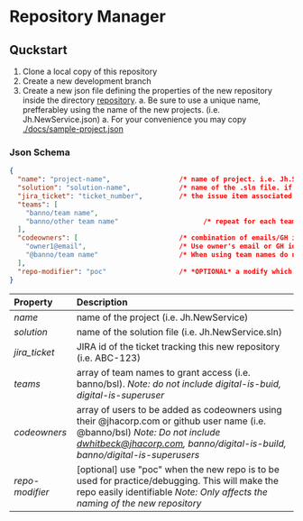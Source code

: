 # Repository Manager

## Quckstart
1. Clone a local copy of this repository
1. Create a new development branch
1. Create a new json file defining the properties of the new repository inside the directory [repository](./repository/). 
    a. Be sure to use a unique name, prefferabley using the name of the new projects. (i.e. Jh.NewService.json)
    a. For your convenience you may copy [./docs/sample-project.json](./docs/sample-project.json)


### Json Schema

```json
{
  "name": "project-name",                 /* name of project. i.e. Jh.Sample */
  "solution": "solution-name",            /* name of the .sln file. if not provided, [project-name].sln will be used */
  "jira_ticket": "ticket_number",         /* the issue item associated with the creation of the repository */
  "teams": [
    "banno/team name",                          
    "banno/other team name"                     /* repeat for each team */
  ],
  "codeowners": [                         /* combination of emails/GH id and/or GH teams */
    "owner1@email",                       /* Use owner's email or GH id DO NOT ADD dwhitbeck@jackhenry.com */ 
    "@banno/team name"                    /* When using team names do not add digital-is-build */
  ],
  "repo-modifier": "poc"                  /* *OPTIONAL* a modify which which will be appended to the name of the repository created */
}
```

| Property | Description |
|:----------|:-------------|
| *name* | name of the project (i.e. Jh.NewService) |
| *solution* | name of the solution file (i.e. Jh.NewService.sln) |
| *jira_ticket* | JIRA id of the ticket tracking this new repository (i.e. ABC-123)|
| *teams* | array of team names to grant access (i.e. banno/bsl). _*Note:* do not include digital-is-buid, digital-is-superuser_ |
| *codeowners* | array of users to be added as codeowners using their @jhacorp.com or github user name (i.e. @banno/bsl) _*Note:* Do not include dwhitbeck@jhacorp.com, banno/digital-is-build, banno/digital-is-superusers_ |
| *repo-modifier* | [optional]  use "poc" when the new repo is to be used for practice/debugging. This will make the repo easily identifiable _*Note:* Only affects the naming of the new repository_ |
